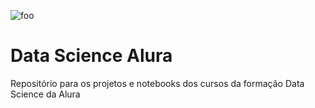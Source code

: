 ![foo](https://hipsters.tech/wp-content/uploads/2017/08/alurja-v2.png)
# Data Science Alura
Repositório para os projetos e notebooks dos cursos da formação Data Science da Alura
